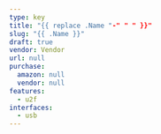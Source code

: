 ```yaml
---
type: key
title: "{{ replace .Name "-" " " }}"
slug: "{{ .Name }}"
draft: true
vendor: Vendor
url: null
purchase:
  amazon: null
  vendor: null
features:
  - u2f
interfaces:
  - usb
---
```

